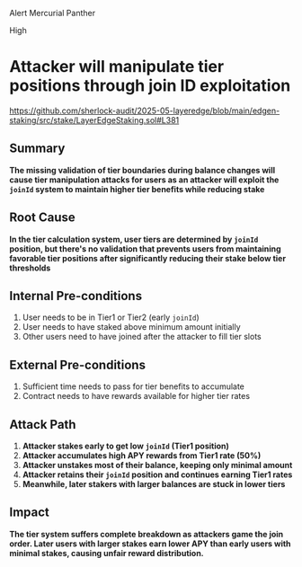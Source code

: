 Alert Mercurial Panther

High

# Attacker will manipulate tier positions through join ID exploitation

https://github.com/sherlock-audit/2025-05-layeredge/blob/main/edgen-staking/src/stake/LayerEdgeStaking.sol#L381

## Summary

**The missing validation of tier boundaries during balance changes will cause tier manipulation attacks for users as an attacker will exploit the `joinId` system to maintain higher tier benefits while reducing stake**

## Root Cause

**In the tier calculation system, user tiers are determined by `joinId` position, but there's no validation that prevents users from maintaining favorable tier positions after significantly reducing their stake below tier thresholds**

## Internal Pre-conditions

1.  User needs to be in Tier1 or Tier2 (early `joinId`)
2.  User needs to have staked above minimum amount initially
3.  Other users need to have joined after the attacker to fill tier slots

## External Pre-conditions

1.  Sufficient time needs to pass for tier benefits to accumulate
2.  Contract needs to have rewards available for higher tier rates

## Attack Path

1.  **Attacker stakes early to get low `joinId` (Tier1 position)**
2.  **Attacker accumulates high APY rewards from Tier1 rate (50%)**
3.  **Attacker unstakes most of their balance, keeping only minimal amount**
4.  **Attacker retains their `joinId` position and continues earning Tier1 rates**
5.  **Meanwhile, later stakers with larger balances are stuck in lower tiers**

## Impact

**The tier system suffers complete breakdown as attackers game the join order. Later users with larger stakes earn lower APY than early users with minimal stakes, causing unfair reward distribution.**